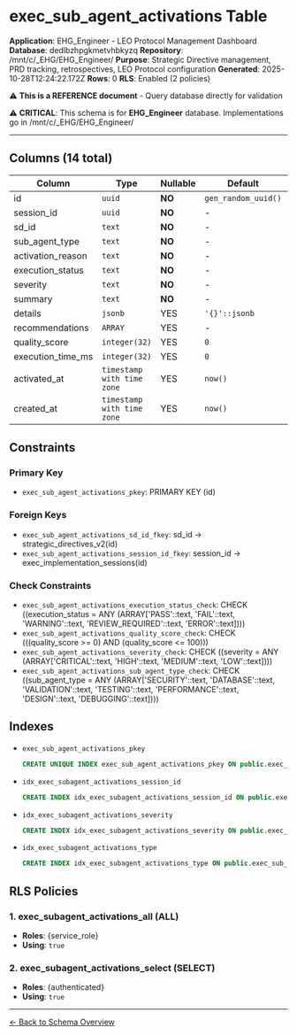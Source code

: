 # exec_sub_agent_activations Table

**Application**: EHG_Engineer - LEO Protocol Management Dashboard
**Database**: dedlbzhpgkmetvhbkyzq
**Repository**: /mnt/c/_EHG/EHG_Engineer/
**Purpose**: Strategic Directive management, PRD tracking, retrospectives, LEO Protocol configuration
**Generated**: 2025-10-28T12:24:22.172Z
**Rows**: 0
**RLS**: Enabled (2 policies)

⚠️ **This is a REFERENCE document** - Query database directly for validation

⚠️ **CRITICAL**: This schema is for **EHG_Engineer** database. Implementations go in /mnt/c/_EHG/EHG_Engineer/

---

## Columns (14 total)

| Column | Type | Nullable | Default | Description |
|--------|------|----------|---------|-------------|
| id | `uuid` | **NO** | `gen_random_uuid()` | - |
| session_id | `uuid` | **NO** | - | - |
| sd_id | `text` | **NO** | - | - |
| sub_agent_type | `text` | **NO** | - | - |
| activation_reason | `text` | **NO** | - | - |
| execution_status | `text` | **NO** | - | - |
| severity | `text` | **NO** | - | - |
| summary | `text` | **NO** | - | - |
| details | `jsonb` | YES | `'{}'::jsonb` | - |
| recommendations | `ARRAY` | YES | - | - |
| quality_score | `integer(32)` | YES | `0` | - |
| execution_time_ms | `integer(32)` | YES | `0` | - |
| activated_at | `timestamp with time zone` | YES | `now()` | - |
| created_at | `timestamp with time zone` | YES | `now()` | - |

## Constraints

### Primary Key
- `exec_sub_agent_activations_pkey`: PRIMARY KEY (id)

### Foreign Keys
- `exec_sub_agent_activations_sd_id_fkey`: sd_id → strategic_directives_v2(id)
- `exec_sub_agent_activations_session_id_fkey`: session_id → exec_implementation_sessions(id)

### Check Constraints
- `exec_sub_agent_activations_execution_status_check`: CHECK ((execution_status = ANY (ARRAY['PASS'::text, 'FAIL'::text, 'WARNING'::text, 'REVIEW_REQUIRED'::text, 'ERROR'::text])))
- `exec_sub_agent_activations_quality_score_check`: CHECK (((quality_score >= 0) AND (quality_score <= 100)))
- `exec_sub_agent_activations_severity_check`: CHECK ((severity = ANY (ARRAY['CRITICAL'::text, 'HIGH'::text, 'MEDIUM'::text, 'LOW'::text])))
- `exec_sub_agent_activations_sub_agent_type_check`: CHECK ((sub_agent_type = ANY (ARRAY['SECURITY'::text, 'DATABASE'::text, 'VALIDATION'::text, 'TESTING'::text, 'PERFORMANCE'::text, 'DESIGN'::text, 'DEBUGGING'::text])))

## Indexes

- `exec_sub_agent_activations_pkey`
  ```sql
  CREATE UNIQUE INDEX exec_sub_agent_activations_pkey ON public.exec_sub_agent_activations USING btree (id)
  ```
- `idx_exec_subagent_activations_session_id`
  ```sql
  CREATE INDEX idx_exec_subagent_activations_session_id ON public.exec_sub_agent_activations USING btree (session_id)
  ```
- `idx_exec_subagent_activations_severity`
  ```sql
  CREATE INDEX idx_exec_subagent_activations_severity ON public.exec_sub_agent_activations USING btree (severity)
  ```
- `idx_exec_subagent_activations_type`
  ```sql
  CREATE INDEX idx_exec_subagent_activations_type ON public.exec_sub_agent_activations USING btree (sub_agent_type)
  ```

## RLS Policies

### 1. exec_subagent_activations_all (ALL)

- **Roles**: {service_role}
- **Using**: `true`

### 2. exec_subagent_activations_select (SELECT)

- **Roles**: {authenticated}
- **Using**: `true`

---

[← Back to Schema Overview](../database-schema-overview.md)
